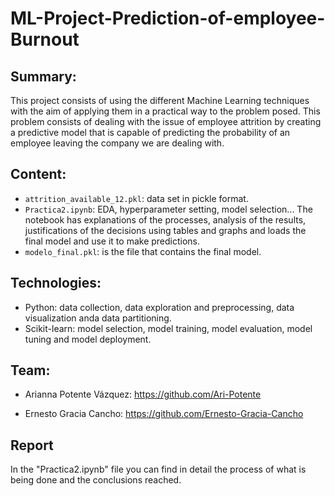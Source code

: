# ML-Project-Prediction-of-employee-Burnout

## Summary:

This project consists of using the different Machine Learning techniques with the aim of applying them in a practical way to the problem posed. This problem consists of dealing with the issue of employee attrition by creating a predictive model that is capable of predicting the probability of an employee leaving the company we are dealing with.

## Content:

- `attrition_available_12.pkl`: data set in pickle format.
- `Practica2.ipynb`: EDA, hyperparameter setting, model selection... The notebook has explanations of the processes, analysis of the results, justifications of the decisions using tables and graphs and loads the final model and use it to make predictions.
- `modelo_final.pkl`: is the file that contains the final model.

## Technologies:

  - Python: data collection, data exploration and preprocessing, data visualization anda data partitioning.
  - Scikit-learn: model selection, model training, model evaluation, model tuning and model deployment.

## Team:
  
  - Arianna Potente Vázquez: https://github.com/Ari-Potente
  
  - Ernesto Gracia Cancho: https://github.com/Ernesto-Gracia-Cancho

## Report

In the "Practica2.ipynb" file you can find in detail the process of what is being done and the conclusions reached.
